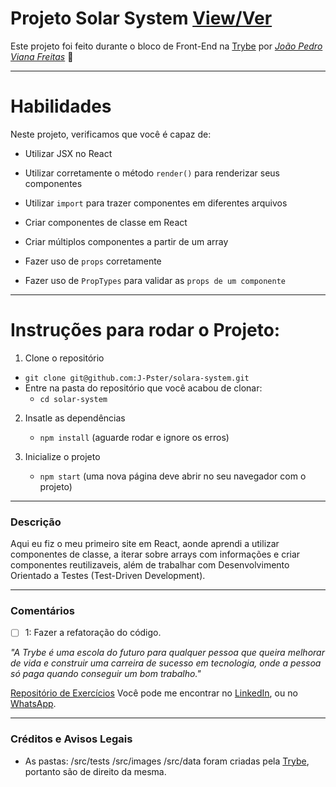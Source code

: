 # Projeto Solar System [View/Ver](https://j-pster.github.io/solar-system/)
Este projeto foi feito durante o bloco de Front-End na [Trybe](https://www.betrybe.com/) por _[João Pedro Viana Freitas](https://www.linkedin.com/in/joaopster/)_ :rocket:

---

# Habilidades
Neste projeto, verificamos que você é capaz de:

  * Utilizar JSX no React

  * Utilizar corretamente o método `render()` para renderizar seus componentes

  * Utilizar `import` para trazer componentes em diferentes arquivos

  * Criar componentes de classe em React

  * Criar múltiplos componentes a partir de um array

  * Fazer uso de `props` corretamente

  * Fazer uso de `PropTypes` para validar as `props de um componente`

---

# Instruções para rodar o Projeto:

1. Clone o repositório
  * `git clone git@github.com:J-Pster/solara-system.git`
  * Entre na pasta do repositório que você acabou de clonar:
    * `cd solar-system`

2. Insatle as dependências
    * `npm install` (aguarde rodar e ignore os erros)

3. Inicialize o projeto
    * `npm start` (uma nova página deve abrir no seu navegador com o projeto)

---

### Descrição

Aqui eu fiz o meu primeiro site em React, aonde aprendi a utilizar componentes de classe, a iterar sobre arrays com informações e criar componentes reutilizaveis, além de trabalhar com Desenvolvimento Orientado a Testes (Test-Driven Development).

---

### Comentários
- [ ] 1: Fazer a refatoração do código.

_"A Trybe é uma escola do futuro para qualquer pessoa que queira melhorar de vida e construir uma carreira de sucesso em tecnologia, onde a pessoa só paga quando conseguir um bom trabalho."_

[Repositório de Exercícios](https://github.com/J-Pster/meu-super-repo)
Você pode me encontrar no [LinkedIn][1], ou no [WhatsApp][2].

<!-- Resources -->
<!-- links to your social media accounts -->
[1]: https://www.linkedin.com/in/joaopster/
[2]: https://api.whatsapp.com/send?phone=5562992765354&text=Ol%C3%A1%2C%20%C3%A9%20o%20Pster%3F%20Venho%20do%20Github.

---

### Créditos e Avisos Legais
- As pastas: /src/tests /src/images /src/data foram criadas pela [Trybe](https://www.betrybe.com/), portanto são de direito da mesma.
